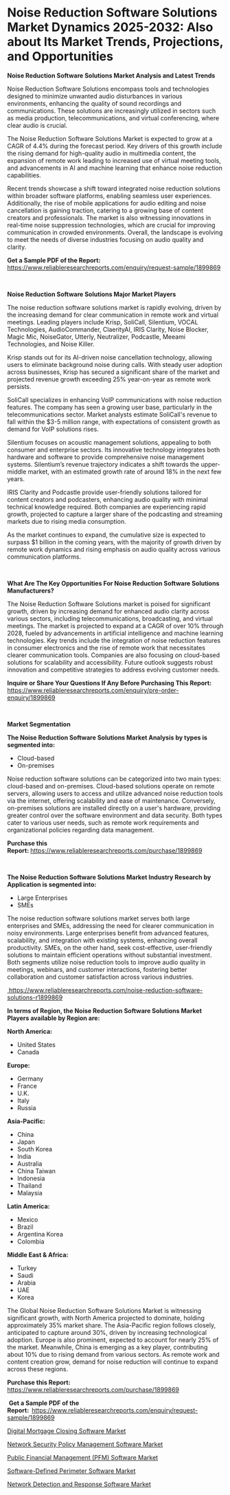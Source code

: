 <p><h1>Noise Reduction Software Solutions Market Dynamics 2025-2032: Also about Its Market Trends, Projections, and Opportunities</h1></p><p><strong>Noise Reduction Software Solutions Market Analysis and Latest Trends</strong></p>
<p><p>Noise Reduction Software Solutions encompass tools and technologies designed to minimize unwanted audio disturbances in various environments, enhancing the quality of sound recordings and communications. These solutions are increasingly utilized in sectors such as media production, telecommunications, and virtual conferencing, where clear audio is crucial.</p><p>The Noise Reduction Software Solutions Market is expected to grow at a CAGR of 4.4% during the forecast period. Key drivers of this growth include the rising demand for high-quality audio in multimedia content, the expansion of remote work leading to increased use of virtual meeting tools, and advancements in AI and machine learning that enhance noise reduction capabilities.</p><p>Recent trends showcase a shift toward integrated noise reduction solutions within broader software platforms, enabling seamless user experiences. Additionally, the rise of mobile applications for audio editing and noise cancellation is gaining traction, catering to a growing base of content creators and professionals. The market is also witnessing innovations in real-time noise suppression technologies, which are crucial for improving communication in crowded environments. Overall, the landscape is evolving to meet the needs of diverse industries focusing on audio quality and clarity.</p></p>
<p><strong>Get a Sample PDF of the Report:&nbsp;</strong> <a href="https://www.reliableresearchreports.com/enquiry/request-sample/1899869?utm_campaign=2264&utm_medium=2&utm_source=Github&utm_content=ia&utm_term=11032025&utm_id=noise-reduction-software-solutions">https://www.reliableresearchreports.com/enquiry/request-sample/1899869</a></p>
<p>&nbsp;</p>
<p><strong>Noise Reduction Software Solutions Major Market Players</strong></p>
<p><p>The noise reduction software solutions market is rapidly evolving, driven by the increasing demand for clear communication in remote work and virtual meetings. Leading players include Krisp, SoliCall, Silentium, VOCAL Technologies, AudioCommander, ClaerityAI, IRIS Clarity, Noise Blocker, Magic Mic, NoiseGator, Utterly, Neutralizer, Podcastle, Meeami Technologies, and Noise Killer.</p><p>Krisp stands out for its AI-driven noise cancellation technology, allowing users to eliminate background noise during calls. With steady user adoption across businesses, Krisp has secured a significant share of the market and projected revenue growth exceeding 25% year-on-year as remote work persists.</p><p>SoliCall specializes in enhancing VoIP communications with noise reduction features. The company has seen a growing user base, particularly in the telecommunications sector. Market analysts estimate SoliCall's revenue to fall within the $3-5 million range, with expectations of consistent growth as demand for VoIP solutions rises.</p><p>Silentium focuses on acoustic management solutions, appealing to both consumer and enterprise sectors. Its innovative technology integrates both hardware and software to provide comprehensive noise management systems. Silentium’s revenue trajectory indicates a shift towards the upper-middle market, with an estimated growth rate of around 18% in the next few years.</p><p>IRIS Clarity and Podcastle provide user-friendly solutions tailored for content creators and podcasters, enhancing audio quality with minimal technical knowledge required. Both companies are experiencing rapid growth, projected to capture a larger share of the podcasting and streaming markets due to rising media consumption.</p><p>As the market continues to expand, the cumulative size is expected to surpass $1 billion in the coming years, with the majority of growth driven by remote work dynamics and rising emphasis on audio quality across various communication platforms.</p></p>
<p>&nbsp;</p>
<p><strong>What Are The Key Opportunities For Noise Reduction Software Solutions Manufacturers?</strong></p>
<p><p>The Noise Reduction Software Solutions market is poised for significant growth, driven by increasing demand for enhanced audio clarity across various sectors, including telecommunications, broadcasting, and virtual meetings. The market is projected to expand at a CAGR of over 10% through 2028, fueled by advancements in artificial intelligence and machine learning technologies. Key trends include the integration of noise reduction features in consumer electronics and the rise of remote work that necessitates clearer communication tools. Companies are also focusing on cloud-based solutions for scalability and accessibility. Future outlook suggests robust innovation and competitive strategies to address evolving customer needs.</p></p>
<p><strong>Inquire or Share Your Questions If Any Before Purchasing This Report:</strong> <a href="https://www.reliableresearchreports.com/enquiry/pre-order-enquiry/1899869?utm_campaign=2264&utm_medium=2&utm_source=Github&utm_content=ia&utm_term=11032025&utm_id=noise-reduction-software-solutions">https://www.reliableresearchreports.com/enquiry/pre-order-enquiry/1899869</a></p>
<p>&nbsp;</p>
<p><strong>Market Segmentation</strong></p>
<p><strong>The Noise Reduction Software Solutions Market Analysis by types is segmented into:</strong></p>
<p><ul><li>Cloud-based</li><li>On-premises</li></ul></p>
<p><p>Noise reduction software solutions can be categorized into two main types: cloud-based and on-premises. Cloud-based solutions operate on remote servers, allowing users to access and utilize advanced noise reduction tools via the internet, offering scalability and ease of maintenance. Conversely, on-premises solutions are installed directly on a user's hardware, providing greater control over the software environment and data security. Both types cater to various user needs, such as remote work requirements and organizational policies regarding data management.</p></p>
<p><strong>Purchase this Report:&nbsp;</strong><a href="https://www.reliableresearchreports.com/purchase/1899869?utm_campaign=2264&utm_medium=2&utm_source=Github&utm_content=ia&utm_term=11032025&utm_id=noise-reduction-software-solutions">https://www.reliableresearchreports.com/purchase/1899869</a></p>
<p>&nbsp;</p>
<p><strong>The Noise Reduction Software Solutions Market Industry Research by Application is segmented into:</strong></p>
<p><ul><li>Large Enterprises</li><li>SMEs</li></ul></p>
<p><p>The noise reduction software solutions market serves both large enterprises and SMEs, addressing the need for clearer communication in noisy environments. Large enterprises benefit from advanced features, scalability, and integration with existing systems, enhancing overall productivity. SMEs, on the other hand, seek cost-effective, user-friendly solutions to maintain efficient operations without substantial investment. Both segments utilize noise reduction tools to improve audio quality in meetings, webinars, and customer interactions, fostering better collaboration and customer satisfaction across various industries.</p></p>
<p><a href="https://www.reliableresearchreports.com/noise-reduction-software-solutions-r1899869?utm_campaign=2264&utm_medium=2&utm_source=Github&utm_content=ia&utm_term=11032025&utm_id=noise-reduction-software-solutions">&nbsp;https://www.reliableresearchreports.com/noise-reduction-software-solutions-r1899869</a></p>
<p><strong>In terms of Region, the Noise Reduction Software Solutions Market Players available by Region are:</strong></p>
<p>
    <p> <strong> North America: </strong>
        <ul>
            <li>United States</li>
            <li>Canada</li>
        </ul>
        </p> 
    <p> <strong> Europe: </strong>
        <ul>
            <li>Germany</li>
            <li>France</li>
            <li>U.K.</li>
            <li>Italy</li>
            <li>Russia</li>
        </ul>
        </p> 
    <p> <strong> Asia-Pacific: </strong>
        <ul>
            <li>China</li>
            <li>Japan</li>
            <li>South Korea</li>
            <li>India</li>
            <li>Australia</li>
            <li>China Taiwan</li>
            <li>Indonesia</li>
            <li>Thailand</li>
            <li>Malaysia</li>
        </ul>
        </p> 
    <p> <strong> Latin America: </strong>
        <ul>
            <li>Mexico</li>
            <li>Brazil</li>
            <li>Argentina Korea</li>
            <li>Colombia</li>
        </ul>
        </p> 
    <p> <strong> Middle East & Africa: </strong>
        <ul>
            <li>Turkey</li>
            <li>Saudi</li>
            <li>Arabia</li>
            <li>UAE</li>
            <li>Korea</li>
        </ul>
    </p>
    </p>
<p><p>The Global Noise Reduction Software Solutions Market is witnessing significant growth, with North America projected to dominate, holding approximately 35% market share. The Asia-Pacific region follows closely, anticipated to capture around 30%, driven by increasing technological adoption. Europe is also prominent, expected to account for nearly 25% of the market. Meanwhile, China is emerging as a key player, contributing about 10% due to rising demand from various sectors. As remote work and content creation grow, demand for noise reduction will continue to expand across these regions.</p></p>
<p><strong>Purchase this Report: </strong><a href="https://www.reliableresearchreports.com/purchase/1899869?utm_campaign=2264&utm_medium=2&utm_source=Github&utm_content=ia&utm_term=11032025&utm_id=noise-reduction-software-solutions">https://www.reliableresearchreports.com/purchase/1899869</a></p>
<p>&nbsp;<strong>Get a Sample PDF of the Report:&nbsp;&nbsp;</strong><a href="https://www.reliableresearchreports.com/enquiry/request-sample/1899869?utm_campaign=2264&utm_medium=2&utm_source=Github&utm_content=ia&utm_term=11032025&utm_id=noise-reduction-software-solutions">https://www.reliableresearchreports.com/enquiry/request-sample/1899869</a></p>
<p><strong></strong></p>
<p><p><a href="https://github.com/ijffseandy/Market-Research-Report-List-1/blob/main/digital-mortgage-closing-software-market.md?utm_campaign=2264&utm_medium=2&utm_source=Github&utm_content=ia&utm_term=11032025&utm_id=noise-reduction-software-solutions">Digital Mortgage Closing Software Market</a></p><p><a href="https://github.com/kolffmaris58/Market-Research-Report-List-1/blob/main/network-security-policy-management-software-market.md?utm_campaign=2264&utm_medium=2&utm_source=Github&utm_content=ia&utm_term=11032025&utm_id=noise-reduction-software-solutions">Network Security Policy Management Software Market</a></p><p><a href="https://github.com/daphnyvashdi/Market-Research-Report-List-1/blob/main/public-financial-management-pfm-software-market.md?utm_campaign=2264&utm_medium=2&utm_source=Github&utm_content=ia&utm_term=11032025&utm_id=noise-reduction-software-solutions">Public Financial Management (PFM) Software Market</a></p><p><a href="https://github.com/kryshaprilbb/Market-Research-Report-List-1/blob/main/software-defined-perimeter-software-market.md?utm_campaign=2264&utm_medium=2&utm_source=Github&utm_content=ia&utm_term=11032025&utm_id=noise-reduction-software-solutions">Software-Defined Perimeter Software Market</a></p><p><a href="https://github.com/sderolza/Market-Research-Report-List-1/blob/main/network-detection-and-response-software-market.md?utm_campaign=2264&utm_medium=2&utm_source=Github&utm_content=ia&utm_term=11032025&utm_id=noise-reduction-software-solutions">Network Detection and Response Software Market</a></p></p>
